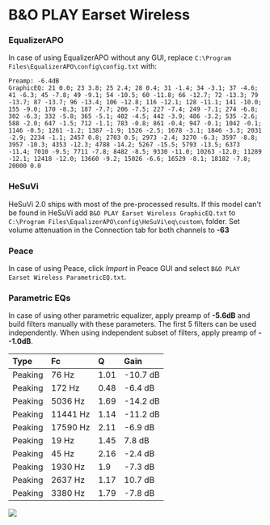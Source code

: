 # B&O PLAY Earset Wireless

### EqualizerAPO
In case of using EqualizerAPO without any GUI, replace `C:\Program Files\EqualizerAPO\config\config.txt`
with:
```
Preamp: -6.4dB
GraphicEQ: 21 0.0; 23 3.8; 25 2.4; 28 0.4; 31 -1.4; 34 -3.1; 37 -4.6; 41 -6.3; 45 -7.8; 49 -9.1; 54 -10.5; 60 -11.8; 66 -12.7; 72 -13.3; 79 -13.7; 87 -13.7; 96 -13.4; 106 -12.8; 116 -12.1; 128 -11.1; 141 -10.0; 155 -9.0; 170 -8.3; 187 -7.7; 206 -7.5; 227 -7.4; 249 -7.1; 274 -6.8; 302 -6.3; 332 -5.8; 365 -5.1; 402 -4.5; 442 -3.9; 486 -3.2; 535 -2.6; 588 -2.0; 647 -1.5; 712 -1.1; 783 -0.8; 861 -0.4; 947 -0.1; 1042 -0.1; 1146 -0.5; 1261 -1.2; 1387 -1.9; 1526 -2.5; 1678 -3.1; 1846 -3.3; 2031 -2.9; 2234 -1.1; 2457 0.8; 2703 0.5; 2973 -2.4; 3270 -6.3; 3597 -8.8; 3957 -10.3; 4353 -12.3; 4788 -14.2; 5267 -15.5; 5793 -13.5; 6373 -11.4; 7010 -9.5; 7711 -7.8; 8482 -8.5; 9330 -11.0; 10263 -12.0; 11289 -12.1; 12418 -12.0; 13660 -9.2; 15026 -6.6; 16529 -8.1; 18182 -7.8; 20000 0.0
```

### HeSuVi
HeSuVi 2.0 ships with most of the pre-processed results. If this model can't be found in HeSuVi add
`B&O PLAY Earset Wireless GraphicEQ.txt` to `C:\Program Files\EqualizerAPO\config\HeSuVi\eq\custom\` folder.
Set volume attenuation in the Connection tab for both channels to **-63**

### Peace
In case of using Peace, click *Import* in Peace GUI and select `B&O PLAY Earset Wireless ParametricEQ.txt`.

### Parametric EQs
In case of using other parametric equalizer, apply preamp of **-5.6dB** and build filters manually
with these parameters. The first 5 filters can be used independently.
When using independent subset of filters, apply preamp of **--1.0dB**.

| Type    | Fc       |    Q | Gain     |
|:--------|:---------|:-----|:---------|
| Peaking | 76 Hz    | 1.01 | -10.7 dB |
| Peaking | 172 Hz   | 0.48 | -6.4 dB  |
| Peaking | 5036 Hz  | 1.69 | -14.2 dB |
| Peaking | 11441 Hz | 1.14 | -11.2 dB |
| Peaking | 17590 Hz | 2.11 | -6.9 dB  |
| Peaking | 19 Hz    | 1.45 | 7.8 dB   |
| Peaking | 45 Hz    | 2.16 | -2.4 dB  |
| Peaking | 1930 Hz  | 1.9  | -7.3 dB  |
| Peaking | 2637 Hz  | 1.17 | 10.7 dB  |
| Peaking | 3380 Hz  | 1.79 | -7.8 dB  |

![](https://raw.githubusercontent.com/jaakkopasanen/AutoEq/master/results/rtings/avg/B&O%20PLAY%20Earset%20Wireless/B&O%20PLAY%20Earset%20Wireless.png)
